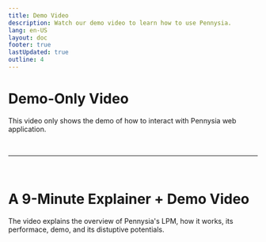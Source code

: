 ```yaml
---
title: Demo Video
description: Watch our demo video to learn how to use Pennysia.
lang: en-US
layout: doc
footer: true
lastUpdated: true
outline: 4
---
```


# Demo-Only Video
This video only shows the demo of how to interact with Pennysia web application.
<YouTubeEmbed video-id="IKanvcRU8FM" />


<br/>

---

<br/>


# A 9-Minute Explainer + Demo Video
The video explains the overview of Pennysia's LPM, how it works, its performace, demo, and its distuptive potentials.
<YouTubeEmbed video-id="C8pBIXqcm2Q" />
